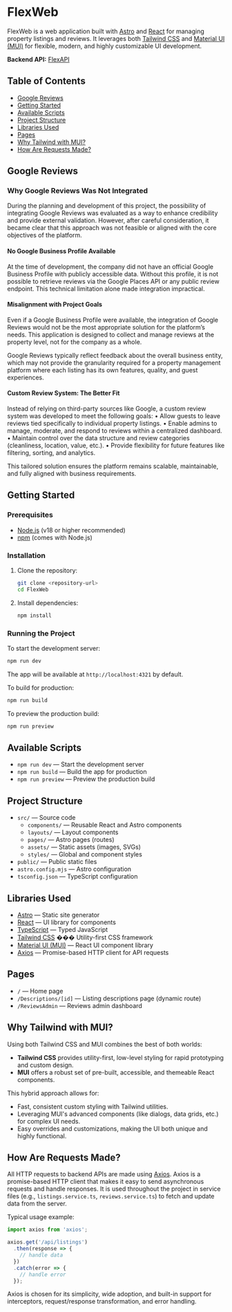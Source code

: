 # FlexWeb

FlexWeb is a web application built with [Astro](https://astro.build/) and [React](https://react.dev/) for managing property listings and reviews. It leverages both [Tailwind CSS](https://tailwindcss.com/) and [Material UI (MUI)](https://mui.com/) for flexible, modern, and highly customizable UI development.

**Backend API:** [FlexAPI](https://github.com/juanfranciscocis/FlexAPI)

## Table of Contents
- [Google Reviews](#google-reviews)
- [Getting Started](#getting-started)
- [Available Scripts](#available-scripts)
- [Project Structure](#project-structure)
- [Libraries Used](#libraries-used)
- [Pages](#pages)
- [Why Tailwind with MUI?](#why-tailwind-with-mui)
- [How Are Requests Made?](#how-are-requests-made)

## Google Reviews

### Why Google Reviews Was Not Integrated

During the planning and development of this project, the possibility of integrating Google Reviews was evaluated as a way to enhance credibility and provide external validation. However, after careful consideration, it became clear that this approach was not feasible or aligned with the core objectives of the platform.

#### No Google Business Profile Available

At the time of development, the company did not have an official Google Business Profile with publicly accessible data. Without this profile, it is not possible to retrieve reviews via the Google Places API or any public review endpoint. This technical limitation alone made integration impractical.

#### Misalignment with Project Goals

Even if a Google Business Profile were available, the integration of Google Reviews would not be the most appropriate solution for the platform’s needs. This application is designed to collect and manage reviews at the property level, not for the company as a whole.

Google Reviews typically reflect feedback about the overall business entity, which may not provide the granularity required for a property management platform where each listing has its own features, quality, and guest experiences.

#### Custom Review System: The Better Fit

Instead of relying on third-party sources like Google, a custom review system was developed to meet the following goals:
	•	Allow guests to leave reviews tied specifically to individual property listings.
	•	Enable admins to manage, moderate, and respond to reviews within a centralized dashboard.
	•	Maintain control over the data structure and review categories (cleanliness, location, value, etc.).
	•	Provide flexibility for future features like filtering, sorting, and analytics.

This tailored solution ensures the platform remains scalable, maintainable, and fully aligned with business requirements.




## Getting Started

### Prerequisites
- [Node.js](https://nodejs.org/) (v18 or higher recommended)
- [npm](https://www.npmjs.com/) (comes with Node.js)

### Installation
1. Clone the repository:
   ```bash
   git clone <repository-url>
   cd FlexWeb
   ```
2. Install dependencies:
   ```bash
   npm install
   ```

### Running the Project
To start the development server:
```bash
npm run dev
```
The app will be available at `http://localhost:4321` by default.

To build for production:
```bash
npm run build
```

To preview the production build:
```bash
npm run preview
```

## Available Scripts
- `npm run dev` — Start the development server
- `npm run build` — Build the app for production
- `npm run preview` — Preview the production build

## Project Structure
- `src/` — Source code
  - `components/` — Reusable React and Astro components
  - `layouts/` — Layout components
  - `pages/` — Astro pages (routes)
  - `assets/` — Static assets (images, SVGs)
  - `styles/` — Global and component styles
- `public/` — Public static files
- `astro.config.mjs` — Astro configuration
- `tsconfig.json` — TypeScript configuration

## Libraries Used
- [Astro](https://astro.build/) — Static site generator
- [React](https://react.dev/) — UI library for components
- [TypeScript](https://www.typescriptlang.org/) — Typed JavaScript
- [Tailwind CSS](https://tailwindcss.com/) ��� Utility-first CSS framework
- [Material UI (MUI)](https://mui.com/) — React UI component library
- [Axios](https://axios-http.com/) — Promise-based HTTP client for API requests

## Pages
- `/` — Home page
- `/Descriptions/[id]` — Listing descriptions page (dynamic route)
- `/ReviewsAdmin` — Reviews admin dashboard

## Why Tailwind with MUI?
Using both Tailwind CSS and MUI combines the best of both worlds:
- **Tailwind CSS** provides utility-first, low-level styling for rapid prototyping and custom design.
- **MUI** offers a robust set of pre-built, accessible, and themeable React components.

This hybrid approach allows for:
- Fast, consistent custom styling with Tailwind utilities.
- Leveraging MUI's advanced components (like dialogs, data grids, etc.) for complex UI needs.
- Easy overrides and customizations, making the UI both unique and highly functional.

## How Are Requests Made?
All HTTP requests to backend APIs are made using [Axios](https://axios-http.com/). Axios is a promise-based HTTP client that makes it easy to send asynchronous requests and handle responses. It is used throughout the project in service files (e.g., `listings.service.ts`, `reviews.service.ts`) to fetch and update data from the server.

Typical usage example:
```ts
import axios from 'axios';

axios.get('/api/listings')
  .then(response => {
    // handle data
  })
  .catch(error => {
    // handle error
  });
```

Axios is chosen for its simplicity, wide adoption, and built-in support for interceptors, request/response transformation, and error handling.
